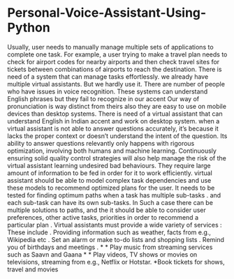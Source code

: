 # Personal-Voice-Assistant-Using-Python
Usually, user needs to manually manage multiple sets of applications to complete one task. For 
example, a user trying to make a travel plan needs to check for airport codes for nearby airports and 
then check travel sites for tickets between combinations of airports to reach the destination. There is
need of a system that can manage tasks effortlessly. we already have multiple virtual assistants. But 
we hardly use it. There are number of people who have issues in voice recognition. These systems 
can understand English phrases but they fail to recognize in our accent Our way of pronunciation is 
way distinct from theirs also they are easy to use on mobile devices  than desktop systems. There is need of a virtual
 assistant that can understand English in Indian accent and work on desktop system. when a virtual 
assistant is not able to answer questions accurately, it’s because it lacks the proper context or 
doesn’t understand the intent of the question. Its ability to answer questions relevantly only happens
 with rigorous optimization, involving both humans and machine learning. Continuously ensuring 
solid quality control strategies will also help manage the risk of the virtual assistant learning 
undesired bad behaviours. They require large amount of information to be fed in order for it to work
 efficiently. virtual assistant should be able to model complex task dependencies and use these 
models to recommend optimized plans for the user. It needs to be tested for finding optimum paths 
when a task has multiple sub-tasks
 .
 and each sub-task can have its own sub-tasks. In Such a case there can be multiple solutions to 
paths, and the it should be able to consider user preferences, other active tasks, priorities in order to 
recommend a particular plan
 .
 Virtual assistants must provide a wide variety of services
 :
 These include
 .
 Providing information such as weather, facts from e.g., Wikipedia etc
 .
 Set an alarm or make to-do lists and shopping lists
 .
 Remind you of birthdays and meetings
 .
 *
 *
 Play music from streaming services such as Saavn and Gaana
 *
 *
 Play videos, TV shows or movies on televisions, streaming from e.g., Netflix or Hotstar. *Book 
tickets for shows, travel and movies
